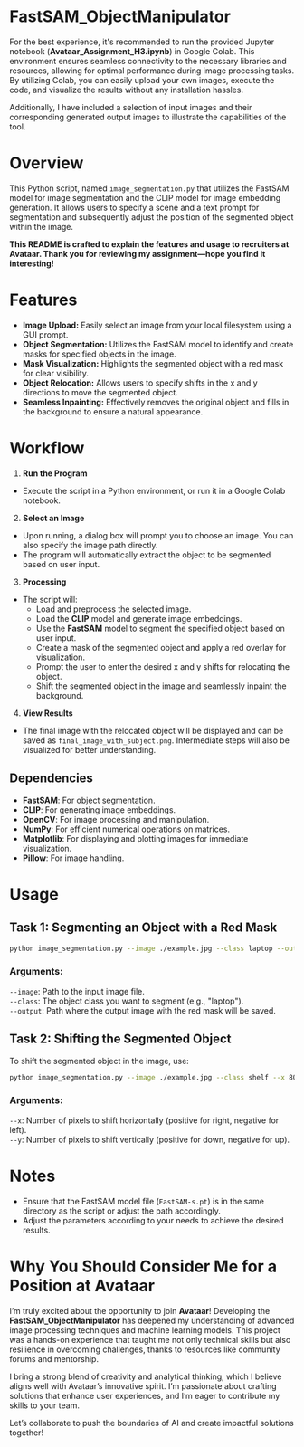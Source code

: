 # FastSAM_ObjectManipulator
For the best experience, it's recommended to run the provided Jupyter notebook (__Avataar_Assignment_H3.ipynb__) in Google Colab. This environment ensures seamless connectivity to the necessary libraries and resources, allowing for optimal performance during image processing tasks. By utilizing Colab, you can easily upload your own images, execute the code, and visualize the results without any installation hassles.

Additionally, I have included a selection of input images and their corresponding generated output images to illustrate the capabilities of the tool.
# Overview
This Python script, named `image_segmentation.py` that utilizes the FastSAM model for image segmentation and the CLIP model for image embedding generation. It allows users to specify a scene and a text prompt for segmentation and subsequently adjust the position of the segmented object within the image.

__This README is crafted to explain the features and usage to recruiters at Avataar. Thank you for reviewing my assignment—hope you find it interesting!__

# Features
* __Image Upload:__ Easily select an image from your local filesystem using a GUI prompt.
* __Object Segmentation:__ Utilizes the FastSAM model to identify and create masks for specified objects in the image.
* __Mask Visualization:__ Highlights the segmented object with a red mask for clear visibility.
* __Object Relocation:__ Allows users to specify shifts in the x and y directions to move the segmented object.
* __Seamless Inpainting:__ Effectively removes the original object and fills in the background to ensure a natural appearance.

# Workflow
1. __Run the Program__
  * Execute the script in a Python environment, or run it in a Google Colab notebook.
2. __Select an Image__
  * Upon running, a dialog box will prompt you to choose an image. You can also specify the image path directly.
  * The program will automatically extract the object to be segmented based on user input.
3. __Processing__
  * The script will:
    * Load and preprocess the selected image.
    * Load the __CLIP__ model and generate image embeddings.
    * Use the __FastSAM__ model to segment the specified object based on user input.
    * Create a mask of the segmented object and apply a red overlay for visualization.
    * Prompt the user to enter the desired x and y shifts for relocating the object.
    * Shift the segmented object in the image and seamlessly inpaint the background.
4. __View Results__
  * The final image with the relocated object will be displayed and can be saved as ``final_image_with_subject.png``. Intermediate steps will also be visualized for better understanding.

## Dependencies
* __FastSAM__: For object segmentation.
* __CLIP__: For generating image embeddings.
* __OpenCV__: For image processing and manipulation.
* __NumPy__: For efficient numerical operations on matrices.
* __Matplotlib__: For displaying and plotting images for immediate visualization.
* __Pillow__: For image handling.

# Usage
## Task 1: Segmenting an Object with a Red Mask
```bash
python image_segmentation.py --image ./example.jpg --class laptop --output ./generated.png
```
### Arguments:
`--image`: Path to the input image file.\
`--class`: The object class you want to segment (e.g., "laptop").\
`--output`: Path where the output image with the red mask will be saved.

## Task 2: Shifting the Segmented Object
To shift the segmented object in the image, use:
```bash
python image_segmentation.py --image ./example.jpg --class shelf --x 80 --y 0
```
### Arguments:
`--x`: Number of pixels to shift horizontally (positive for right, negative for left).\
`--y`: Number of pixels to shift vertically (positive for down, negative for up).

# Notes
  * Ensure that the FastSAM model file (``FastSAM-s.pt``) is in the same directory as the script or adjust the path accordingly.
  * Adjust the parameters according to your needs to achieve the desired results.

# Why You Should Consider Me for a Position at Avataar 
I’m truly excited about the opportunity to join __Avataar__! Developing the __FastSAM_ObjectManipulator__ has deepened my understanding of advanced image processing techniques and machine learning models. This project was a hands-on experience that taught me not only technical skills but also resilience in overcoming challenges, thanks to resources like community forums and mentorship.

I bring a strong blend of creativity and analytical thinking, which I believe aligns well with Avataar’s innovative spirit. I’m passionate about crafting solutions that enhance user experiences, and I’m eager to contribute my skills to your team.

Let’s collaborate to push the boundaries of AI and create impactful solutions together!
